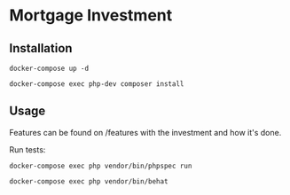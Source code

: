 # Mortgage Investment

## Installation

```docker-compose up -d```

```docker-compose exec php-dev composer install```

## Usage

Features can be found on /features with the investment and how it's done.

Run tests:

```docker-compose exec php vendor/bin/phpspec run```

```docker-compose exec php vendor/bin/behat```
